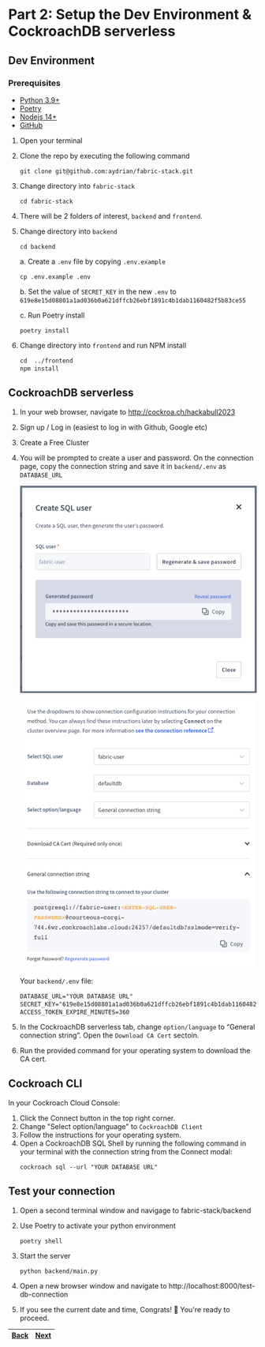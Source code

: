 # Part 2: Setup the Dev Environment & CockroachDB serverless

## Dev Environment

### Prerequisites

- [Python 3.9+](https://wiki.python.org/moin/BeginnersGuide/Download)
- [Poetry](https://python-poetry.org/docs/#installation)
- [Nodejs 14+](https://nodejs.org/en/download)
- [GitHub](https://docs.github.com/en/get-started/quickstart)

1. Open your terminal
1. Clone the repo by executing the following command
   ```shell
   git clone git@github.com:aydrian/fabric-stack.git
   ```
1. Change directory into `fabric-stack`
   ```shell
   cd fabric-stack
   ```
1. There will be 2 folders of interest, `backend` and `frontend`.
1. Change directory into `backend`

   ```shell
   cd backend
   ```

   a. Create a `.env` file by copying `.env.example`

   ```shell
   cp .env.example .env
   ```

   b. Set the value of `SECRET_KEY` in the new `.env` to `619e8e15d08801a1ad036b0a621dffcb26ebf1891c4b1dab1160482f5b83ce55`

   c. Run Poetry install

   ```shell
   poetry install
   ```

1. Change directory into `frontend` and run NPM install
   ```shell
   cd  ../frontend
   npm install
   ```

## CockroachDB serverless

1. In your web browser, navigate to http://cockroa.ch/hackabull2023
1. Sign up / Log in (easiest to log in with Github, Google etc)
1. Create a Free Cluster
1. You will be prompted to create a user and password. On the connection page, copy the connection string and save it in `backend/.env` as `DATABASE_URL`

   ![Create SQL user](assets/3.png)

   ![Connection page](assets/4.png)

   Your `backend/.env` file:

   ```shell
   DATABASE_URL="YOUR DATABASE URL"
   SECRET_KEY="619e8e15d08801a1ad036b0a621dffcb26ebf1891c4b1dab1160482f5b83ce55"
   ACCESS_TOKEN_EXPIRE_MINUTES=360
   ```

1. In the CockroachDB serverless tab, change `option/language` to “General connection string”. Open the `Download CA Cert` sectoin.
1. Run the provided command for your operating system to download the CA cert.

## Cockroach CLI

In your Cockroach Cloud Console:

1. Click the Connect button in the top right corner.
1. Change "Select option/language" to `CockroachDB Client`
1. Follow the instructions for your operating system.
1. Open a CockroachDB SQL Shell by running the following command in your terminal with the connection string from the Connect modal:
   ```shell
   cockroach sql --url "YOUR DATABASE URL"
   ```

## Test your connection

1. Open a second terminal window and navigage to fabric-stack/backend
1. Use Poetry to activate your python environment
   ```shell
   poetry shell
   ```
1. Start the server

   ```shell
   python backend/main.py
   ```

1. Open a new browser window and navigate to http://localhost:8000/test-db-connection
1. If you see the current date and time, Congrats! 🎉 You're ready to proceed.

| [Back](part-1.md) | [Next](part-3.md) |
| ----------------- | ----------------- |
